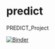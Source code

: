 # predict
PREDICT_Project

[![Binder](https://binder.pangeo.io/badge_logo.svg)](https://binder.pangeo.io/v2/gh/gwittebolle/predict/blob/master)
